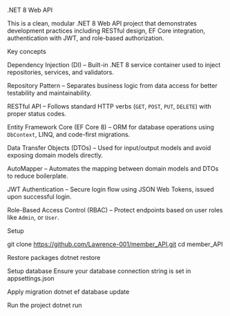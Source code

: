 .NET 8 Web API

This is a clean, modular .NET 8 Web API project that demonstrates development practices including RESTful design, EF Core integration, authentication with JWT, and role-based authorization.

Key concepts

Dependency Injection (DI) – Built-in .NET 8 service container used to inject repositories, services, and validators.

Repository Pattern – Separates business logic from data access for better testability and maintainability.

RESTful API – Follows standard HTTP verbs (`GET`, `POST`, `PUT`, `DELETE`) with proper status codes.

Entity Framework Core (EF Core 8) – ORM for database operations using `DbContext`, LINQ, and code-first migrations.

Data Transfer Objects (DTOs) – Used for input/output models and avoid exposing domain models directly.

AutoMapper – Automates the mapping between domain models and DTOs to reduce boilerplate.

JWT Authentication – Secure login flow using JSON Web Tokens, issued upon successful login.

Role-Based Access Control (RBAC) – Protect endpoints based on user roles like `Admin`,  or `User`.


Setup

git clone https://github.com/Lawrence-001/member_API.git
cd member_API


Restore packages
dotnet restore

Setup database
Ensure your database connection string is set in appsettings.json

Apply migration
dotnet ef database update

Run the project
dotnet run







